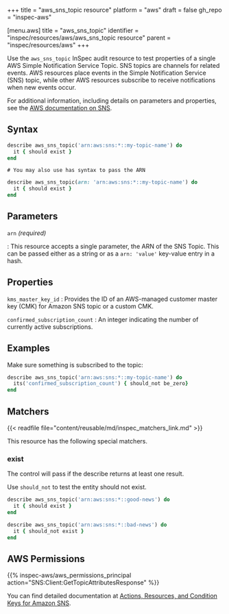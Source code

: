 +++
title = "aws_sns_topic resource"
platform = "aws"
draft = false
gh_repo = "inspec-aws"

[menu.aws]
title = "aws_sns_topic"
identifier = "inspec/resources/aws/aws_sns_topic resource"
parent = "inspec/resources/aws"
+++

Use the `aws_sns_topic` InSpec audit resource to test properties of a single AWS Simple Notification Service Topic. SNS topics are channels for related events. AWS resources place events in the Simple Notification Service (SNS) topic, while other AWS resources subscribe to receive notifications when new events occur.

For additional information, including details on parameters and properties, see the [AWS documentation on SNS](https://docs.aws.amazon.com/sns/latest/dg/sns-getting-started.html).

## Syntax

```ruby
describe aws_sns_topic('arn:aws:sns:*::my-topic-name') do
  it { should exist }
end
```

    # You may also use has syntax to pass the ARN

```ruby
describe aws_sns_topic(arn: 'arn:aws:sns:*::my-topic-name') do
  it { should exist }
end
```

## Parameters

`arn` _(required)_

: This resource accepts a single parameter, the ARN of the SNS Topic.
  This can be passed either as a string or as a `arn: 'value'` key-value entry in a hash.

## Properties

`kms_master_key_id`
: Provides the ID of an AWS-managed customer master key (CMK) for Amazon SNS topic or a custom CMK.

`confirmed_subscription_count`
: An integer indicating the number of currently active subscriptions.

## Examples

Make sure something is subscribed to the topic:

```ruby
describe aws_sns_topic('arn:aws:sns:*::my-topic-name') do
  its('confirmed_subscription_count') { should_not be_zero}
end
```

## Matchers

{{< readfile file="content/reusable/md/inspec_matchers_link.md" >}}

This resource has the following special matchers.

### exist

The control will pass if the describe returns at least one result.

Use `should_not` to test the entity should not exist.

```ruby
describe aws_sns_topic('arn:aws:sns:*::good-news') do
  it { should exist }
end
```

```ruby
describe aws_sns_topic('arn:aws:sns:*::bad-news') do
  it { should_not exist }
end
```

## AWS Permissions

{{% inspec-aws/aws_permissions_principal action="SNS:Client:GetTopicAttributesResponse" %}}

You can find detailed documentation at [Actions, Resources, and Condition Keys for Amazon SNS](https://docs.aws.amazon.com/IAM/latest/UserGuide/list_amazonsns.html).
